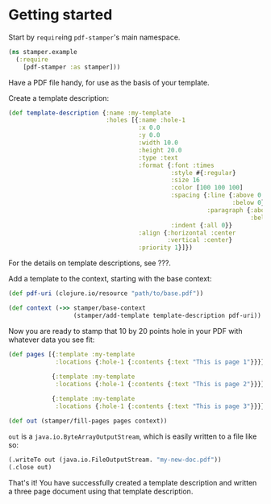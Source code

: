 # Getting started

Start by `require`ing `pdf-stamper`'s main namespace.

```clojure
(ns stamper.example
  (:require
    [pdf-stamper :as stamper]))
```

Have a PDF file handy, for use as the basis of your template.

Create a template description:

```clojure
(def template-description {:name :my-template
                           :holes [{:name :hole-1
                                    :x 0.0
                                    :y 0.0
                                    :width 10.0
                                    :height 20.0
                                    :type :text
                                    :format {:font :times
                                             :style #{:regular}
                                             :size 16
                                             :color [100 100 100]
                                             :spacing {:line {:above 0
                                                              :below 0}
                                                       :paragraph {:above 0
                                                                   :below 0}}
                                             :indent {:all 0}}
                                    :align {:horizontal :center
                                            :vertical :center}
                                    :priority 1}]})
```

For the details on template descriptions, see ???.

Add a template to the context, starting with the base context:

```clojure
(def pdf-uri (clojure.io/resource "path/to/base.pdf"))

(def context (->> stamper/base-context
                  (stamper/add-template template-description pdf-uri))
```

Now you are ready to stamp that 10 by 20 points hole in your PDF with whatever data you see fit:

```clojure
(def pages [{:template :my-template
             :locations {:hole-1 {:contents {:text "This is page 1"}}}}
             
            {:template :my-template
             :locations {:hole-1 {:contents {:text "This is page 2"}}}}

            {:template :my-template
             :locations {:hole-1 {:contents {:text "This is page 3"}}}}])

(def out (stamper/fill-pages pages context))
```

`out` is a `java.io.ByteArrayOutputStream`, which is easily written to a file like so:

```clojure
(.writeTo out (java.io.FileOutputStream. "my-new-doc.pdf"))
(.close out)
```

That's it! You have successfully created a template description and written a three page document using that template description.

